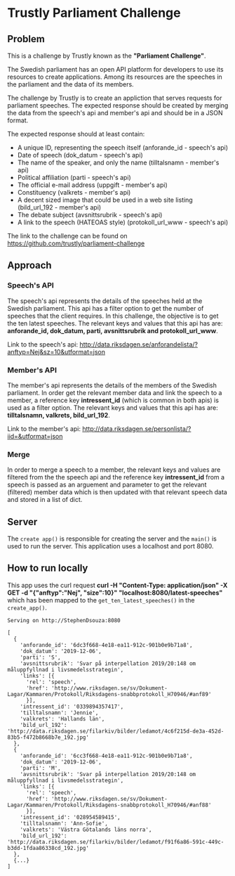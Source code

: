 # Trustly Parliament Challenge

## Problem

This is a challenge by Trustly known as the **"Parliament Challenge"**.

The Swedish parliament has an open API platform for developers to use its resources to create applications. Among its resources are the speeches in the parliament and the data of its members.

The challenge by Trustly is to create an appliction that serves requests for parliament speeches. The expected response should be created by merging the data from the speech's api and member's api and should be in a JSON format.

The expected response should at least contain:

- A unique ID, representing the speech itself (anforande_id - speech's api)
- Date of speech (dok_datum - speech's api)
- The name of the speaker, and only the name (tilltalsnamn - member's api)
- Political affiliation (parti - speech's api)
- The official e-mail address (uppgift - member's api)
- Constituency (valkrets - member's api)
- A decent sized image that could be used in a web site listing (bild_url_192 - member's api)
- The debate subject (avsnittsrubrik - speech's api)
- A link to the speech (HATEOAS style) (protokoll_url_www - speech's api)

The link to the challenge can be found on https://github.com/trustly/parliament-challenge

## Approach

### Speech's API

The speech's api represents the details of the speeches held at the Swedish parliament. This api has a filter option to get the number of speeches that the client requires. In this challenge, the objective is to get the ten latest speeches. The relevant keys and values that this api has are: **anforande_id, dok_datum, parti, avsnittsrubrik and protokoll_url_www**.

Link to the speech's api: http://data.riksdagen.se/anforandelista/?anftyp=Nej&sz=10&utformat=json

### Member's API

The member's api represents the details of the members of the Swedish parliament. In order get the relevant member data and link the speech to a member, a reference key **intressent_id** (which is common in both apis) is used as a filter option. The relevant keys and values that this api has are: **tilltalsnamn, valkrets, bild_url_192**.

Link to the member's api: http://data.riksdagen.se/personlista/?iid=&utformat=json

### Merge

In order to merge a speech to a member, the relevant keys and values are filtered from the the speech api and the reference key **intressent_id** from a speech is passed as an arguement and parameter to get the relevant (filtered) member data which is then updated with that relevant speech data and stored in a list of dict.

## Server

The `create app()` is responsible for creating the server and the `main()` is used to run the server. This application uses a localhost and port 8080.

## How to run locally

This app uses the curl request **curl -H "Content-Type: application/json" -X GET -d "{\"anftyp\":\"Nej\", \"size\":10}" "localhost:8080/latest-speeches"** which has been mapped to the `get_ten_latest_speeches()` in the `create_app()`.

```
Serving on http://StephenDsouza:8080

[
  {
    'anforande_id': '6dc3f668-4e18-ea11-912c-901b0e9b71a8', 
    'dok_datum': '2019-12-06', 
    'parti': 'S', 
    'avsnittsrubrik': 'Svar på interpellation 2019/20:148 om måluppfyllnad i livsmedelsstrategin', 
    'links': [{
      'rel': 'speech', 
      'href': 'http://www.riksdagen.se/sv/Dokument-Lagar/Kammaren/Protokoll/Riksdagens-snabbprotokoll_H70946/#anf89'
      }], 
    'intressent_id': '0339894357417', 
    'tilltalsnamn': 'Jennie', 
    'valkrets': 'Hallands län', 
    'bild_url_192': 'http://data.riksdagen.se/filarkiv/bilder/ledamot/4c6f215d-de3a-452d-83b5-f472b8668b7e_192.jpg'
  }, 
  {
    'anforande_id': '6cc3f668-4e18-ea11-912c-901b0e9b71a8', 
    'dok_datum': '2019-12-06', 
    'parti': 'M', 
    'avsnittsrubrik': 'Svar på interpellation 2019/20:148 om måluppfyllnad i livsmedelsstrategin', 
    'links': [{
      'rel': 'speech', 
      'href': 'http://www.riksdagen.se/sv/Dokument-Lagar/Kammaren/Protokoll/Riksdagens-snabbprotokoll_H70946/#anf88'
      }], 
    'intressent_id': '028954589415', 
    'tilltalsnamn': 'Ann-Sofie', 
    'valkrets': 'Västra Götalands läns norra', 
    'bild_url_192': 'http://data.riksdagen.se/filarkiv/bilder/ledamot/f91f6a86-591c-449c-b3dd-1fdaa86338cd_192.jpg'
  }, 
  {...}
]
```